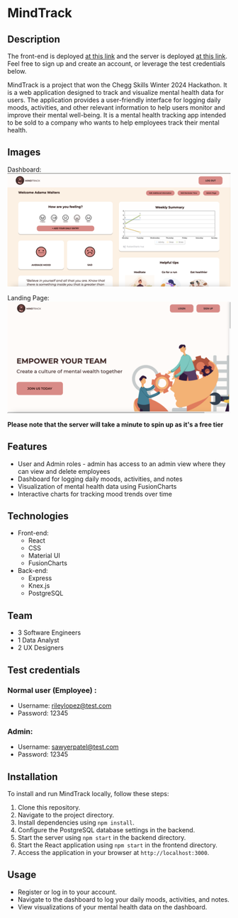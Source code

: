 # MindTrack

## Description
The front-end is deployed [at this link](https://hackatonwinter24-3wha.onrender.com) and the server is deployed [at this link](https://hackathon-backend.netlify.app/). Feel free to sign up and create an account, or leverage the test credentials below. 

MindTrack is a project that won the Chegg Skills Winter 2024 Hackathon. It is a web application designed to track and visualize mental health data for users. The application provides a user-friendly interface for logging daily moods, activities, and other relevant information to help users monitor and improve their mental well-being. It is a mental health tracking app intended to be sold to a company who wants to help employees track their mental health.

## Images

Dashboard:
![Dashboard image](https://github.com/adamawalters/HackatonWinter24/blob/main/assets/mindtrack-dashboard.png?raw=true)

Landing Page:
![Landing page image](https://github.com/adamawalters/HackatonWinter24/blob/main/assets/mindtrack-home.png?raw=true)


**Please note that the server will take a minute to spin up as it's a free tier**

## Features
- User and Admin roles - admin has access to an admin view where they can view and delete employees
- Dashboard for logging daily moods, activities, and notes
- Visualization of mental health data using FusionCharts
- Interactive charts for tracking mood trends over time

## Technologies
- Front-end:
  - React
  - CSS
  - Material UI
  - FusionCharts
- Back-end:
  - Express
  - Knex.js
  - PostgreSQL

## Team
- 3 Software Engineers
- 1 Data Analyst
- 2 UX Designers

## Test credentials
### Normal user (Employee) :
- Username: rileylopez@test.com
- Password: 12345

### Admin:
- Username: sawyerpatel@test.com
- Password: 12345
  
## Installation
To install and run MindTrack locally, follow these steps:
1. Clone this repository.
2. Navigate to the project directory.
3. Install dependencies using `npm install`.
4. Configure the PostgreSQL database settings in the backend.
5. Start the server using `npm start` in the backend directory.
6. Start the React application using `npm start` in the frontend directory.
7. Access the application in your browser at `http://localhost:3000`.

## Usage
- Register or log in to your account.
- Navigate to the dashboard to log your daily moods, activities, and notes.
- View visualizations of your mental health data on the dashboard.

  
